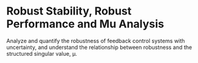 # **Robust Stability, Robust Performance and Mu Analysis**

Analyze and quantify the robustness of feedback control systems with uncertainty, and understand the relationship between robustness and the structured singular value, μ.

